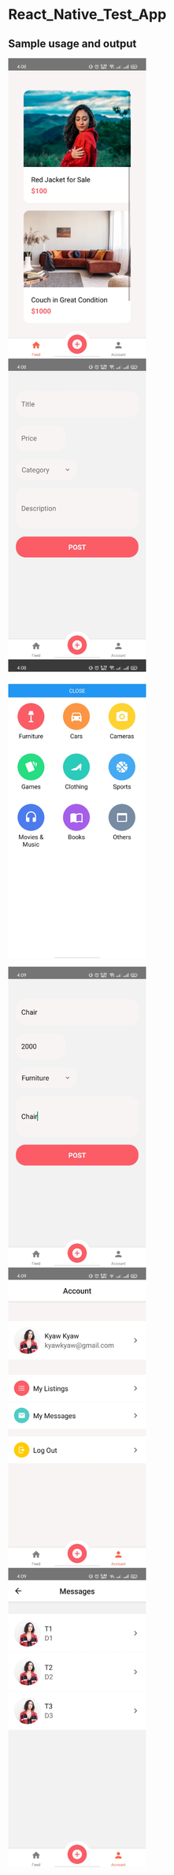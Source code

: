 # React_Native_Test_App

## Sample usage and output

<img src="output_images/p1.jpg" alt="image" width="280"/> <img src="output_images/p2.jpg" alt="image" width="280"/> <img src="output_images/p3.jpg" alt="image" width="280"/>

<img src="output_images/p4.jpg" alt="image" width="280"/> <img src="output_images/p5.jpg" alt="image" width="280"/> <img src="output_images/p6.jpg" alt="image" width="280"/>

